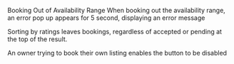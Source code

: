 
Booking Out of Availability Range
  When booking out the availability range, an error pop up appears for 5 second, displaying an error message

Sorting by ratings leaves bookings, regardless of accepted or pending at the top of the result.

An owner trying to book their own listing enables the button to be disabled
